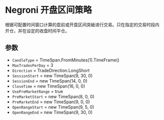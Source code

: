 # Negroni 开盘区间策略

根据可配置时间窗口计算的盘前或开盘区间突破进行交易。只在指定的交易时段内开仓，并在设定的收盘时间平仓。

## 参数
- `CandleType` = TimeSpan.FromMinutes(1).TimeFrame()
- `MaxTradesPerDay` = 3
- `Direction` = TradeDirection.LongShort
- `SessionStart` = new TimeSpan(9, 30, 0)
- `SessionEnd` = new TimeSpan(14, 0, 0)
- `CloseTime` = new TimeSpan(16, 0, 0)
- `UsePreMarketRange` = true
- `PreMarketStart` = new TimeSpan(8, 0, 0)
- `PreMarketEnd` = new TimeSpan(9, 0, 0)
- `OpenRangeStart` = new TimeSpan(9, 5, 0)
- `OpenRangeEnd` = new TimeSpan(9, 30, 0)
